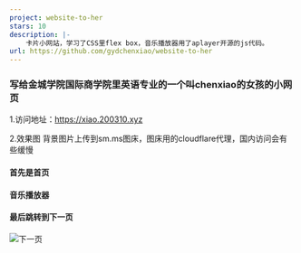 ```yaml
---
project: website-to-her
stars: 10
description: |-
    卡片小网站，学习了CSS里flex box，音乐播放器用了aplayer开源的js代码。
url: https://github.com/gydchenxiao/website-to-her
---
```


### 写给金城学院国际商学院里英语专业的一个叫chenxiao的女孩的小网页

1.访问地址：https://xiao.200310.xyz

2.效果图 背景图片上传到sm.ms图床，图床用的cloudflare代理，国内访问会有些缓慢


#### 首先是首页


#### 音乐播放器


#### 最后跳转到下一页
![下一页](https://s2.loli.net/2024/07/15/hNQKgCYBRqTeyZE.jpg)

